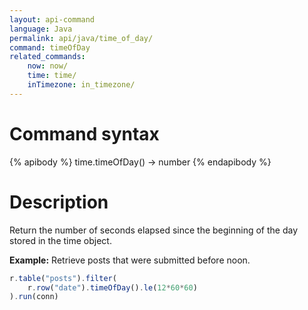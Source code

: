 ```yaml
---
layout: api-command
language: Java
permalink: api/java/time_of_day/
command: timeOfDay
related_commands:
    now: now/
    time: time/
    inTimezone: in_timezone/
---
```


# Command syntax #

{% apibody %}
time.timeOfDay() &rarr; number
{% endapibody %}

# Description #

Return the number of seconds elapsed since the beginning of the day stored in the time object.

__Example:__ Retrieve posts that were submitted before noon.

```js
r.table("posts").filter(
    r.row("date").timeOfDay().le(12*60*60)
).run(conn)
```




